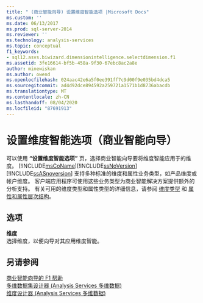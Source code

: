 ```yaml
---
title: " (商业智能向导) 设置维度智能选项 |Microsoft Docs"
ms.custom: ''
ms.date: 06/13/2017
ms.prod: sql-server-2014
ms.reviewer: ''
ms.technology: analysis-services
ms.topic: conceptual
f1_keywords:
- sql12.asvs.biwizard.dimensionintelligence.selectdimension.f1
ms.assetid: 3fe16614-bf5b-458a-9f30-67ebc8ac2a8e
author: minewiskan
ms.author: owend
ms.openlocfilehash: 024aac42e6a5f0ee391ff7c9d00f9e035bd4dca5
ms.sourcegitcommit: ad4d92dce894592a259721a1571b1d8736abacdb
ms.translationtype: MT
ms.contentlocale: zh-CN
ms.lasthandoff: 08/04/2020
ms.locfileid: "87691913"
---
```

# <a name="set-dimension-intelligence-options-business-intelligence-wizard"></a>设置维度智能选项（商业智能向导）
  可以使用 **“设置维度智能选项”** 页，选择商业智能向导要将维度智能应用于的维度。 [!INCLUDE[msCoName](../includes/msconame-md.md)][!INCLUDE[ssNoVersion](../includes/ssnoversion-md.md)] [!INCLUDE[ssASnoversion](../includes/ssasnoversion-md.md)] 支持多种标准的维度和属性业务类型，如产品维度或帐户维度。 客户端应用程序可使用这些业务类型为商业智能解决方案提供额外的分析支持。 有关可用的维度类型和属性类型的详细信息，请参阅 [维度类型](multidimensional-models-olap-logical-dimension-objects/database-dimension-properties-types.md) 和 [属性和属性层次结构](multidimensional-models-olap-logical-dimension-objects/attributes-and-attribute-hierarchies.md)。  
  
## <a name="options"></a>选项  
 **维度**  
 选择维度，以便向导对其应用维度智能。  
  
## <a name="see-also"></a>另请参阅  
 [商业智能向导的 F1 帮助](business-intelligence-wizard-f1-help.md)   
 [多维数据集设计器 &#40;Analysis Services 多维数据&#41;](cube-designer-analysis-services-multidimensional-data.md)   
 [维度设计器 &#40;Analysis Services 多维数据&#41;](dimension-designer-analysis-services-multidimensional-data.md)  
  
  
